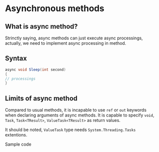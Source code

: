 ﻿# Asynchronous methods

## What is async method?

Strinctly saying, async methods can just execute async processings, actually, we need to implement async processing in method.

## Syntax

```csharp
async void Sleep(int second)
{
// processings
}
```

## Limits of async method

Compared to usual methods, it is incapable to use `ref` or `out` keywords 
when declaring arguments of async methods.
It is capable to specify `void`, `Task`, `Task<TResult>`, `ValueTask<TResult>` as return values.

It should be noted, `ValueTask` type needs `System.Threading.Tasks` extentions.

Sample code
